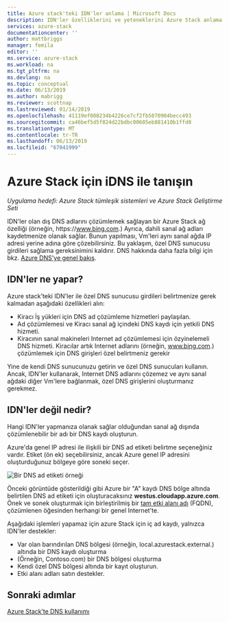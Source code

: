 ```yaml
---
title: Azure stack'teki IDN'ler anlama | Microsoft Docs
description: IDN'ler özelliklerini ve yeteneklerini Azure Stack anlama
services: azure-stack
documentationcenter: ''
author: mattbriggs
manager: femila
editor: ''
ms.service: azure-stack
ms.workload: na
ms.tgt_pltfrm: na
ms.devlang: na
ms.topic: conceptual
ms.date: 06/13/2019
ms.author: mabrigg
ms.reviewer: scottnap
ms.lastreviewed: 01/14/2019
ms.openlocfilehash: 41119ef008234b4226ce7cf2fb5070904becc493
ms.sourcegitcommit: ca46bef5d5f824d22bdbc00605eb881410b1ffd0
ms.translationtype: MT
ms.contentlocale: tr-TR
ms.lasthandoff: 06/13/2019
ms.locfileid: "67041999"
---
```

# <a name="introducing-idns-for-azure-stack"></a>Azure Stack için iDNS ile tanışın

*Uygulama hedefi: Azure Stack tümleşik sistemleri ve Azure Stack Geliştirme Seti*

IDN'ler olan dış DNS adlarını çözümlemek sağlayan bir Azure Stack ağ özelliği (örneğin, https:\//www.bing.com.) Ayrıca, dahili sanal ağ adları kaydetmenize olanak sağlar. Bunun yapılması, Vm'leri aynı sanal ağda IP adresi yerine adına göre çözebilirsiniz. Bu yaklaşım, özel DNS sunucusu girdileri sağlama gereksinimini kaldırır. DNS hakkında daha fazla bilgi için bkz. [Azure DNS'ye genel bakış](https://docs.microsoft.com/azure/dns/dns-overview).

## <a name="what-does-idns-do"></a>IDN'ler ne yapar?

Azure stack'teki IDN'ler ile özel DNS sunucusu girdileri belirtmenize gerek kalmadan aşağıdaki özellikleri alın:

- Kiracı İş yükleri için DNS ad çözümleme hizmetleri paylaşılan.
- Ad çözümlemesi ve Kiracı sanal ağ içindeki DNS kaydı için yetkili DNS hizmeti.
- Kiracının sanal makineleri Internet ad çözümlemesi için özyinelemeli DNS hizmeti. Kiracılar artık Internet adlarını (örneğin, www.bing.com.) çözümlemek için DNS girişleri özel belirtmeniz gerekir

Yine de kendi DNS sunucunuzu getirin ve özel DNS sunucuları kullanın. Ancak, IDN'ler kullanarak, Internet DNS adlarını çözemez ve aynı sanal ağdaki diğer Vm'lere bağlanmak, özel DNS girişlerini oluşturmanız gerekmez.

## <a name="what-doesnt-idns-do"></a>IDN'ler değil nedir?

Hangi IDN'ler yapmanıza olanak sağlar olduğundan sanal ağ dışında çözümlenebilir bir adı bir DNS kaydı oluşturun.

Azure'da genel IP adresi ile ilişkili bir DNS ad etiketi belirtme seçeneğiniz vardır. Etiket (ön ek) seçebilirsiniz, ancak Azure genel IP adresini oluşturduğunuz bölgeye göre soneki seçer.

![Bir DNS ad etiketi örneği](media/azure-stack-understanding-dns-in-tp2/image3.png)

Önceki görüntüde gösterildiği gibi Azure bir "A" kaydı DNS bölge altında belirtilen DNS ad etiketi için oluşturacaksınız **westus.cloudapp.azure.com**. Önek ve sonek oluşturmak için birleştirilmiş bir [tam etki alanı adı](https://en.wikipedia.org/wiki/Fully_qualified_domain_name) (FQDN), çözümlenen öğesinden herhangi bir genel Internet'te.

Aşağıdaki işlemleri yapamaz için azure Stack için iç ad kaydı, yalnızca IDN'ler destekler:

- Var olan barındırılan DNS bölgesi (örneğin, local.azurestack.external.) altında bir DNS kaydı oluşturma
- (Örneğin, Contoso.com) bir DNS bölgesi oluşturma
- Kendi özel DNS bölgesi altında bir kayıt oluşturun.
- Etki alanı adları satın destekler.

## <a name="next-steps"></a>Sonraki adımlar

[Azure Stack’te DNS kullanımı](azure-stack-dns.md)
